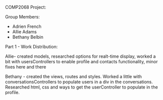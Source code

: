 COMP2068 Project:

Group Members:
- Adrien French
- Allie Adams
- Bethany Belbin

Part 1 - Work Distribution:

Allie- created models, researched options for realt-time display, worked a bit with usersControllers to enable profile and contacts functionality, minor fixes here and there

Bethany - created the views, routes and styles. Worked a little with conversationsControllers to populate users in a div in the conversations. Researched html, css and ways to get the userController to populate in the profile.  
